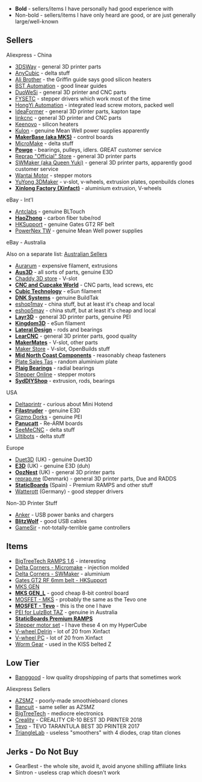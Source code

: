 * **Bold** - sellers/items I have personally had good experience with
* Non-bold - sellers/items I have only heard are good, or are just generally large/well-known

## Sellers

Aliexpress - China

* [3DSWay](https://www.aliexpress.com/store/1948493) - general 3D printer parts
* [AnyCubic](https://www.aliexpress.com/store/1182157) - delta stuff
* [Ali Brother](https://www.aliexpress.com/store/709519) - the Griffin guide says good silicon heaters
* [BST Automation](https://www.aliexpress.com/store/314742) - good linear guides
* [DuoWeSi](https://www.aliexpress.com/store/2882163) - general 3D printer and CNC parts
* [FYSETC](https://www.aliexpress.com/store/2498059) - stepper drivers which work most of the time
* [HongYi Automation](https://www.aliexpress.com/store/822038) - integrated lead screw motors, packed well
* [IdeaFormer](https://www.aliexpress.com/store/2949167) - general 3D printer parts, kapton tape
* [linkcnc](https://www.aliexpress.com/store/834897) - general 3D printer and CNC parts
* [Keenovo](https://www.aliexpress.com/store/210086) - silicon heaters
* [Kulon](https://kulon.aliexpress.com/store/1982643) - genuine Mean Well power supplies apparently
* [**MakerBase (aka MKS)**](https://www.aliexpress.com/store/1047297) - control boards
* [MicroMake](https://www.aliexpress.com/store/2128317) - delta stuff
* [**Powge**](https://www.aliexpress.com/store/702327) - bearings, pulleys, idlers. GREAT customer service
* [Reprap "Official" Store](https://www.aliexpress.com/store/1051583) - general 3D printer parts
* [SWMaker (aka Queen Yuki)](https://www.aliexpress.com/store/2412069) - general 3D printer parts, apparently good customer service
* [Wantai Motor](https://www.aliexpress.com/store/603041) - stepper motors
* [YuYong 3DMaker](https://www.aliexpress.com/store/1711438) - v-slot, v-wheels, extrusion plates, openbuilds clones
* [**Xinlong Factory (Xinfact)**](https://www.aliexpress.com/store/123598) - aluminium extrusion, V-wheels

eBay - Int'l

* [Antclabs](http://www.ebay.com.au/usr/antclabs2016) - genuine BLTouch
* [**HaoZhong**](http://stores.ebay.com.au/HaoZhong-Carbon-Fiber-Tube) - carbon fiber tube/rod
* [HKSupport](http://stores.ebay.com.au/HKSupport) - genuine Gates GT2 RF belt
* [PowerNex TW](http://stores.ebay.com.au/PowerNex-TW) - genuine Mean Well power supplies

eBay - Australia

Also on a separate list: [Australian Sellers](3D-Printing-Australian-Sellers)

* [Aurarum](http://stores.ebay.com.au/Aurarum) - expensive filament, extrusions
* [**Aus3D**](http://stores.ebay.com.au/aus3d-shop) - all sorts of parts, genuine E3D
* [Chaddy 3D store](https://www.ebay.com.au/usr/chaddy3dstore) - V-slot
* [**CNC and Cupcake World**](http://stores.ebay.com.au/CNC-AND-CUPCAKE-WORLD) - CNC parts, lead screws, etc
* [**Cubic Technology**](http://stores.ebay.com.au/ctech2016) - eSun filament
* [**DNK Systems**](http://stores.ebay.com.au/DNKSystems) - genuine BuildTak
* [eshop1may](https://stores.ebay.com.au/eshop1may) - china stuff, but at least it's cheap and local
* [eshop5may](https://stores.ebay.com.au/eshop5may) - china stuff, but at least it's cheap and local
* [**Layr3D**](http://stores.ebay.com.au/Layr3d-Printing) - general 3D printer parts, genuine PEI
* [**Kingdom3D**](https://www.kingdom3d.com.au/) - eSun filament
* [**Lateral Design**](http://stores.ebay.com.au/LateralDesign) - rods and bearings
* [**LearCNC**](http://stores.ebay.com.au/learcnc) - general 3D printer parts, good quality
* [**MakerMates**](http://stores.ebay.com.au/makermates/) - V-slot, other parts
* [Maker Store](https://www.ebay.com.au/usr/maker_store_au) - V-slot, OpenBuilds stuff
* [**Mid North Coast Components**](https://www.ebay.com.au/usr/mid_nth_coast_components) - reasonably cheap fasteners
* [Plate Sales Tas](http://stores.ebay.com.au/Platesales-Tas) - random aluminium plate
* [**Plaig Bearings**](http://stores.ebay.com.au/Plaig-Bearings) - radial bearings
* [Stepper Online](http://stores.ebay.com.au/au-stepperonline) - stepper motors
* [**SydDIYShop**](http://stores.ebay.com.au/zshe4454) - extrusion, rods, bearings

USA

* [Deltaprintr](https://www.deltaprintr.com/) - curious about Mini Hotend
* [**Filastruder**](http://filastruder.com/) - genuine E3D
* [Gizmo Dorks](https://www.amazon.com/Gizmo-Dorks/pages/2529487011) - genuine PEI
* [**Panucatt**](http://panucatt.com/) - Re-ARM boards
* [SeeMeCNC](https://www.seemecnc.com/) - delta stuff
* [Ultibots](http://ultibots.com/) - delta stuff

Europe

* [Duet3D](http://www.duet3d.com/) (UK) - genuine Duet3D
* [**E3D**](http://e3d-online.com/) (UK) - genuine E3D (duh)
* [**OozNest**](http://ooznest.co.uk/) (UK) - general 3D printer parts
* [reprap.me](http://www.reprap.me/) (Denmark) - general 3D printer parts, Due and RADDS
* [**StaticBoards**](https://www.tindie.com/stores/staticboards/) (Spain) - Premium RAMPS and other stuff
* [Watterott](http://www.watterott.com/?action=change_lang&new_lang=en&page=index) (Germany) - good stepper drivers

Non-3D Printer Stuff

* [Anker](https://www.aliexpress.com/store/1710553) - USB power banks and chargers
* [**BlitzWolf**](https://www.aliexpress.com/store/1965360) - good USB cables
* [GameSir](https://www.aliexpress.com/store/1948940) - not-totally-terrible game controllers

## Items

* [BigTreeTech RAMPS 1.6](https://www.aliexpress.com/item/Bigtreetech-Ramps-1-5-upgrade-base-on-Ramps-1-4-3D-control-panel-mainboard-Reprap-Mendel/32822208144.html) - interesting
* [Delta Corners - Micromake](https://www.aliexpress.com/item/Micromake-3D-Printer-Vertax-Set/32655642031.html) - injection molded
* [Delta Corners - SWMaker](https://www.aliexpress.com/item/Colorful-all-metal-3D-Kossel-printer-2020-aluminum-alloy-delta-angle-corner-kit-Kossel-corner-kit/32787024606.html) - aluminium
* [Gates GT2 RF 6mm belt - HKSupport](https://www.ebay.com/itm/2M-GATES-6mm-2GT-GT2-RF-Fiber-Glass-Reinforced-Rubber-Timing-Belt-for-3D-Printer/141938661911)
* [MKS GEN](https://www.aliexpress.com/store/product/4-layers-PCB-controller-board-MKS-Gen-V1-4-integrated-mainboard-compatible-Ramps1-4-Mega2560-R3/1047297_32810883738.html)
* [**MKS GEN_L**](https://www.aliexpress.com/store/product/controller-PCB-board-MKS-Gen-L-V1-0-integrated-mainboard-compatible-Ramps1-4-Mega2560-R3-support/1047297_32802151924.html) - good cheap 8-bit control board
* [MOSFET - MKS](https://www.aliexpress.com/store/product/3Dprinter-heat-control-MKS-MOSFET-for-heated-bed-printer-head-MOS-30A/1047297_32405884519.html) - probably the same as the Tevo one
* [**MOSFET - Tevo**](https://www.aliexpress.com/item/3D-Printer-parts-heating-controller-MKS-MOSFET-for-heat-bed-extruder-MOS-module-exceed-30A-support/32789089967.html) - this is the one I have
* [PEI for LulzBot TAZ](https://core-electronics.com.au/lulzbot-taz-pei-sheet.html) - genuine in Australia
* [**StaticBoards Premium RAMPS**](https://www.tindie.com/products/staticboards/ramps-14-sb-premium/)
* [Stepper motor set](https://www.aliexpress.com/item/5pcs-3D-Printer-Nema-17-Stepper-Motors-42SHD0404-1-7A-Motor-4pcs-42SHD0217-1-5A-CNC/32824764988.html) - I have these 4 on my HyperCube
* [V-wheel Delrin](https://www.aliexpress.com/item/Solid-V-wheel-Kit-for-V-Slot/32315153844.html) - lot of 20 from Xinfact
* [V-wheel PC](https://www.aliexpress.com/item/Poly-Carbonate-Solid-V-wheel-Kit-for-V-Slot/32315197095.html) - lot of 20 from Xinfact
* [Worm Gear](https://www.aliexpress.com/item/1M-20T-reduction-ratio-1-20-copper-worm-hole-5MM-metal-worm-reducer-transmission-parts/32317054520.html) - used in the KISS belted Z

## Low Tier

* [Banggood](http://banggood.com/) - low quality dropshipping of parts that sometimes work

Aliexpress Sellers

* [AZSMZ](https://www.aliexpress.com/store/2179173) - poorly-made smoothieboard clones
* [Bancuit](https://bancuit.aliexpress.com/) - same seller as AZSMZ
* [BigTreeTech](https://www.aliexpress.com/store/228623) - mediocre electronics
* [Creality](https://www.aliexpress.com/store/2846085) - CREALITY CR-10 BEST 3D PRINTER 2018
* [Tevo](https://www.aliexpress.com/store/2010004) - TEVO TARANTULA BEST 3D PRINTER 2017
* [TriangleLab](https://www.aliexpress.com/store/1654223) - useless "smoothers" with 4 diodes, crap titan clones

## Jerks - Do Not Buy

* GearBest - the whole site, avoid it, avoid anyone shilling affiliate links
* Sintron - useless crap which doesn't work